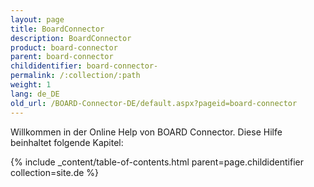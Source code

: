 ```yaml
---
layout: page
title: BoardConnector
description: BoardConnector
product: board-connector
parent: board-connector
childidentifier: board-connector-
permalink: /:collection/:path
weight: 1
lang: de_DE
old_url: /BOARD-Connector-DE/default.aspx?pageid=board-connector
---
```


Willkommen in der Online Help von BOARD Connector. Diese Hilfe beinhaltet folgende Kapitel:

{% include _content/table-of-contents.html parent=page.childidentifier collection=site.de %}
